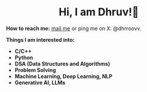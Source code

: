 <h1 align="center">Hi, I am Dhruv!👋</h1>
<p align="left"><b>How to reach me:</b> <a href="mailto:dhruv.nitj@gmail.com">mail me</a> or ping me on X: @dhrroovv.</p>

<p align="left"><b>Things I am interested into:</b></p>
<ul>
  <li><b>C/C++</b></li>
  <li><b>Python</b></li>
  <li><b>DSA (Data Structures and Algorithms)</b></li>
  <li><b>Problem Solving</b></li>
  <li><b>Machine Learning, Deep Learning, NLP</b></li>
  <li><b>Generative AI, LLMs</b></li>
</ul>

